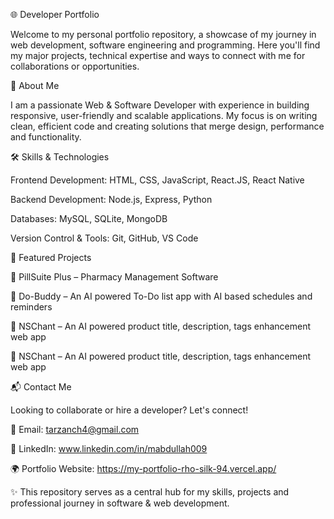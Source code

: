 🌐 Developer Portfolio

Welcome to my personal portfolio repository, a showcase of my journey in web development, software engineering and programming. Here you'll find my major projects, technical expertise and ways to connect with me for collaborations or opportunities.

🚀 About Me

I am a passionate Web & Software Developer with experience in building responsive, user-friendly and scalable applications. My focus is on writing clean, efficient code and creating solutions that merge design, performance and functionality.

🛠️ Skills & Technologies

Frontend Development: HTML, CSS, JavaScript, React.JS, React Native

Backend Development: Node.js, Express, Python

Databases: MySQL, SQLite, MongoDB

Version Control & Tools: Git, GitHub, VS Code

📂 Featured Projects

🔹 PillSuite Plus
 – Pharmacy Management Software

🔹 Do-Buddy
 – An AI powered To-Do list app with AI based schedules and reminders

🔹 NSChant
 – An AI powered product title, description, tags enhancement web app

🔹 NSChant
 – An AI powered product title, description, tags enhancement web app

📬 Contact Me

Looking to collaborate or hire a developer? Let's connect!

📧 Email: tarzanch4@gmail.com

💼 LinkedIn: www.linkedin.com/in/mabdullah009

🌍 Portfolio Website: https://my-portfolio-rho-silk-94.vercel.app/

✨ This repository serves as a central hub for my skills, projects and professional journey in software & web development.
